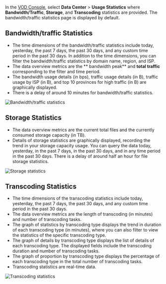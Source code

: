 In the [VOD Console](https://console.cloud.tencent.com/video), select **Data Center** > **Usage Statistics** where **Bandwidth/Traffic**, **Storage**, and **Transcoding** statistics are provided. The bandwidth/traffic statistics page is displayed by default.

## Bandwidth/traffic Statistics

- The time dimensions of the bandwidth/traffic statistics include today, yesterday, the past 7 days, the past 30 days, and any custom time period in the past 30 days. In addition to the time dimensions, you can filter the bandwidth/traffic statistics by domain name, region, and ISP.
- The data overview metrics are the ** bandwidth peak** and **total traffic** corresponding to the filter and time period.
- The bandwidth usage details (in bps), traffic usage details (in B), traffic usage by ISP (in B), and top 10 provinces for high traffic (in B) are graphically displayed.
- There is a delay of around 10 minutes for bandwidth/traffic statistics.

![Bandwidth/traffic statistics](https://main.qcloudimg.com/raw/2530720b56598d00a006dbafdf0f24f6.png) 

## Storage Statistics

- The data overview metrics are the current total files and the currently consumed storage capacity (in TB).
- Details of storage statistics are graphically displayed, recording the trend in your storage capacity usage. You can query the data today, yesterday, in the past 7 days, in the past 30 days, and in any time period in the past 30 days.
There is a delay of around half an hour for file storage statistics.

![Storage statistics](https://main.qcloudimg.com/raw/954259c0e922bda858e1326adb512e0a.png)

## Transcoding Statistics

- The time dimensions of the transcoding statistics include today, yesterday, the past 7 days, the past 30 days, and any custom time period in the past 30 days.
- The data overview metrics are the length of transcoding (in minutes) and number of transcoding tasks.
- The graph of statistics by transcoding type displays the trend in duration of each transcoding type (in minutes), where you can also filter to view the statistics of the specific transcoding type.
- The graph of details by transcoding type displays the list of details of each transcoding type. The displayed fields include the transcoding duration and number of transcoding tasks.
- The graph of proportion by transcoding type displays the percentage of each transcoding type in the total number of transcoding tasks.
- Transcoding statistics are real-time data.

![Transcoding statistics](https://main.qcloudimg.com/raw/a14f916bd1189b00554bb94658012f21.png)
